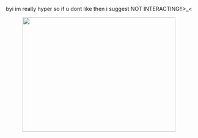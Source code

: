 <p align="center"> byi im really hyper so if u dont like then i suggest NOT INTERACTING!!>_<
<p align="center"> <img src="https://github.com/user-attachments/assets/907b064c-c0e1-4187-b0f7-1cdbca892213" width="400" height="300">
